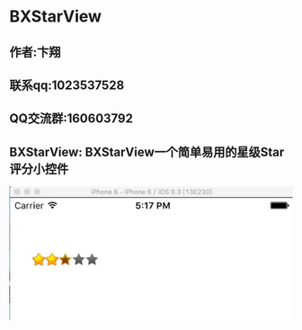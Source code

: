 # BXStarView

##  作者:卞翔
##  联系qq:1023537528
##  QQ交流群:160603792

## BXStarView: BXStarView一个简单易用的星级Star评分小控件

![image](https://github.com/bianxiang/BXStarView/blob/master/BXStarView/BXStarView/show.png?raw=true)  